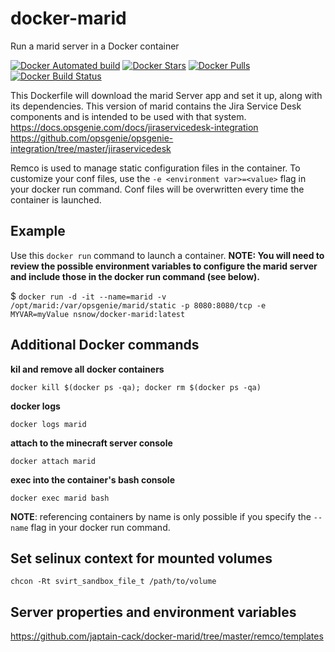# docker-marid
Run a marid server in a Docker container

[![Docker Automated build](https://img.shields.io/docker/automated/nsnow/docker-marid.svg)](https://hub.docker.com/r/nsnow/docker-marid)
[![Docker Stars](https://img.shields.io/docker/stars/nsnow/docker-marid.svg)](https://hub.docker.com/r/nsnow/docker-marid)
[![Docker Pulls](https://img.shields.io/docker/pulls/nsnow/docker-marid.svg)](https://hub.docker.com/r/nsnow/docker-marid)
[![Docker Build Status](https://img.shields.io/docker/build/nsnow/docker-marid.svg)](https://hub.docker.com/r/nsnow/docker-marid/builds)


This Dockerfile will download the marid Server app and set it up, along with its dependencies.
This version of marid contains the Jira Service Desk components and is intended to be used with that system.
https://docs.opsgenie.com/docs/jiraservicedesk-integration
https://github.com/opsgenie/opsgenie-integration/tree/master/jiraservicedesk

Remco is used to manage static configuration files in the container. To customize your conf files, use the `-e <environment var>=<value>` flag in your docker run command. Conf files will be overwritten every time the container is launched.


## Example

Use this `docker run` command to launch a container.
**NOTE: You will need to review the possible environment variables to configure the marid server and include those in the docker run command (see below).**

 $ `docker run -d -it --name=marid -v /opt/marid:/var/opsgenie/marid/static -p 8080:8080/tcp -e MYVAR=myValue nsnow/docker-marid:latest`


## Additional Docker commands

**kil and remove all docker containers**

`docker kill $(docker ps -qa); docker rm $(docker ps -qa)`

**docker logs**

`docker logs marid`

**attach to the minecraft server console**

`docker attach marid`

**exec into the container's bash console**

`docker exec marid bash`


**NOTE**: referencing containers by name is only possible if you specify the `--name` flag in your docker run command.


## Set selinux context for mounted volumes

`chcon -Rt svirt_sandbox_file_t /path/to/volume`


## Server properties and environment variables
https://github.com/japtain-cack/docker-marid/tree/master/remco/templates
 
